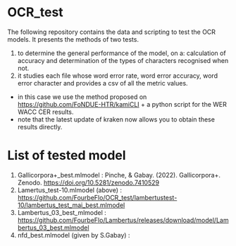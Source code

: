 # OCR_test 

The following repository contains the data and scripting to test the OCR models. 
It presents the methods of two tests. 
1. to determine the general performance of the model, on a: calculation of accuracy and determination of the types of characters recognised when not.
2. it studies each file whose word error rate, word error accuracy, word error character and provides a csv of all the metric values.

- in this case we use the method proposed on https://github.com/FoNDUE-HTR/kamiCLI + a python script for the WER WACC CER results.
- note that the latest update of kraken now allows you to obtain these results directly.

# List of tested model
1. Gallicorpora+_best.mlmodel : Pinche, & Gabay. (2022). Gallicorpora+. Zenodo. https://doi.org/10.5281/zenodo.7410529
2. Lamertus_test-10.mlmodel (above) : https://github.com/FourbeFlo/OCR_test/lambertustest-10/lambertus_test_mai_best.mlmodel
3. Lambertus_03_best_mlmodel : https://github.com/FourbeFlo/Lambertus/releases/download/model/Lambertus_03_best.mlmodel 
4. nfd_best.mlmodel (given by S.Gabay) : 


